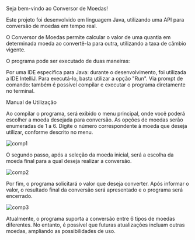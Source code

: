 Seja bem-vindo ao Conversor de Moedas!

Este projeto foi desenvolvido em linguagem Java, utilizando uma API para conversão de moedas em tempo real.

O Conversor de Moedas permite calcular o valor de uma quantia em determinada moeda ao convertê-la para outra, 
utilizando a taxa de câmbio vigente.

O programa pode ser executado de duas maneiras:

Por uma IDE específica para Java: durante o desenvolvimento, foi utilizada a IDE IntelliJ. Para executá-lo, 
basta utilizar a opção "Run". 
Via prompt de comando: também é possível compilar e executar o programa diretamente no terminal.

Manual de Utilização

Ao compilar o programa, será exibido o menu principal, onde você poderá escolher a moeda desejada para conversão.
As opções de moedas serão enumeradas de 1 a 6. Digite o número correspondente à moeda que deseja utilizar, 
conforme descrito no menu.

![comp1](https://github.com/user-attachments/assets/eb8e49c3-f126-4519-9f85-7a8ec6784d18)

O segundo passo, após a seleção da moeda inicial, será a escolha da moeda final para a qual deseja realizar a conversão.

![comp2](https://github.com/user-attachments/assets/fa627470-8680-466e-97f6-8688b7b64179)

Por fim, o programa solicitará o valor que deseja converter. Após informar o valor, o resultado final da conversão 
será apresentado e o programa será encerrado.

![comp3](https://github.com/user-attachments/assets/7e8486ce-e2f1-4e38-9f16-3b5119553d5d)

Atualmente, o programa suporta a conversão entre 6 tipos de moedas diferentes. No entanto, é possível que futuras atualizações
incluam outras moedas, ampliando as possibilidades de uso.
